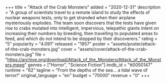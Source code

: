 +++
title = "Attack of the Crab Monsters"
added = "2020-12-31"
description = "A group of scientists travel to a remote island to study the effects of nuclear weapons tests, only to get stranded when their airplane mysteriously explodes. The team soon discovers that the tests have given rise to crabs mutated into intelligent, impervious, telepathic giants intent on increasing their numbers by breeding, then travelling to populated areas to feed, and which do not intend to be stopped by their discoverers."
rating = "5"
popularity = "4.091"
released = "1957"
poster = "assets/poster/attack-of-the-crab-monsters.jpg"
cover = "assets/cover/attack-of-the-crab-monsters.jpg"
file = "https://archive.org/download/Attack_of_the_Monsters/Attack_of_the_Monsters.mpeg"
genres = ["Horror", "Science Fiction"]
imdb_id = "tt0050147"
runtime = "62"
tagline = "From the depths of the sea... a tidal wave of terror!"
original_language = "en"
budget = "70000"
revenue = "0"
+++